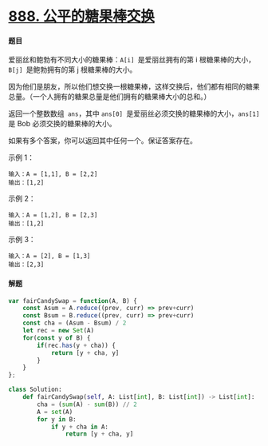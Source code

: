 # [888. 公平的糖果棒交换](https://leetcode-cn.com/problems/fair-candy-swap/)

#### 题目

爱丽丝和鲍勃有不同大小的糖果棒：`A[i] `是爱丽丝拥有的第 i 根糖果棒的大小，`B[j] `是鲍勃拥有的第 j 根糖果棒的大小。

因为他们是朋友，所以他们想交换一根糖果棒，这样交换后，他们都有相同的糖果总量。（一个人拥有的糖果总量是他们拥有的糖果棒大小的总和。）

返回一个整数数组` ans`，其中 `ans[0] `是爱丽丝必须交换的糖果棒的大小，`ans[1] `是 Bob 必须交换的糖果棒的大小。

如果有多个答案，你可以返回其中任何一个。保证答案存在。

示例 1：

```
输入：A = [1,1], B = [2,2]
输出：[1,2]
```


示例 2：

```
输入：A = [1,2], B = [2,3]
输出：[1,2]
```


示例 3：

```
输入：A = [2], B = [1,3]
输出：[2,3]
```

#### 解题

```js
var fairCandySwap = function(A, B) {
    const Asum = A.reduce((prev, curr) => prev+curr)
    const Bsum = B.reduce((prev, curr) => prev+curr)
    const cha = (Asum - Bsum) / 2
    let rec = new Set(A)
    for(const y of B) {
        if(rec.has(y + cha)) {
            return [y + cha, y]
        }
    }
};
```

```python
class Solution:
    def fairCandySwap(self, A: List[int], B: List[int]) -> List[int]:
        cha = (sum(A) - sum(B)) // 2
        A = set(A)
        for y in B:
            if y + cha in A:
                return [y + cha, y]
```


